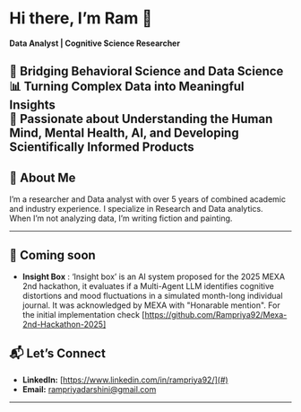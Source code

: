 
# Hi there, I’m Ram 👋  

**Data Analyst | Cognitive Science Researcher**  

🔬 **Bridging Behavioral Science and Data Science**  
📊 **Turning Complex Data into Meaningful Insights**  
🧠 **Passionate about Understanding the Human Mind, Mental Health, AI, and Developing Scientifically Informed Products**  
---

## 🧠 **About Me**  

I’m a researcher and Data analyst with over 5 years of combined academic and industry experience. I specialize in Research and Data analytics.  
When I’m not analyzing data, I’m writing fiction and painting. 

---

## 🚀 **Coming soon**  
- **Insight Box** : ‘Insight box’ is an AI system proposed for the 2025 MEXA 2nd hackathon, it evaluates if a Multi-Agent LLM identifies cognitive distortions and mood fluctuations in a simulated month-long individual journal. It was acknowledged by MEXA with "Honarable mention". For the initial implementation check [https://github.com/Rampriya92/Mexa-2nd-Hackathon-2025]


## 📬 **Let’s Connect**  

- **LinkedIn:** [https://www.linkedin.com/in/rampriya92/](#)  
- **Email:** [rampriyadarshini@gmail.com](#)  

---

